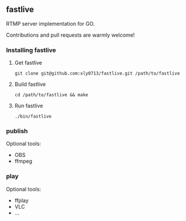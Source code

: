## fastlive

RTMP server implementation for GO.  

Contributions and pull requests are warmly welcome! 



### Installing fastlive

1. Get fastlive

   ```
   git clone git@github.com:xly0713/fastlive.git /path/to/fastlive
   ```

2. Build fastlive

   ```
   cd /path/to/fastlive && make
   ```

3. Run fastlive

   ```
   ./bin/fastlive
   ```

   

### publish

Optional tools: 

- OBS
- ffmpeg



### play

Optional tools: 

- ffplay
- VLC
- ...
